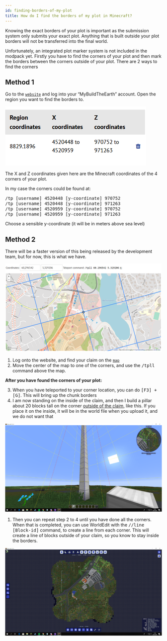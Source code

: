 ```yaml
---
id: finding-borders-of-my-plot
title: How do I find the borders of my plot in Minecraft?
---
```


Knowing the exact borders of your plot is important as the submission system only submits your exact plot. Anything that is built outside your plot borders will not be transferred into the final world.

Unfortunately, an integrated plot marker system is not included in the modpack yet.
Firstly you have to find the corners of your plot and then mark the borders between the corners outside of your plot.
There are 2 ways to find  the corners

## Method 1 

Go to the [`website`](https://buildtheearth.net) and log into your “MyBuildTheEarth” account.
Open the region you want to find the borders to.

![finding-borders-using-method1](../../static/img/docs/bte-modpack-stuff/method1.png)

The X and Z coordinates given here are the Minecraft coordinates of the 4 corners of your plot.

In my case the corners could be found at:

<kbd>/tp [username] 4520448 [y-coordinate] 970752</kbd>
<br />
<kbd>/tp [username] 4520448 [y-coordinate] 971263</kbd>
<br />
<kbd>/tp [username] 4520959 [y-coordinate] 970752</kbd>
<br />
<kbd>/tp [username] 4520959 [y-coordinate] 971263</kbd>

Choose a sensible y-coordinate (it will be in meters above sea level)

## Method 2 

There will be a faster version of this being released by the development team, but for now, this is what we have.

![finding-borders-using-method2](../../static/img/docs/bte-modpack-stuff/method2.png)

1. Log onto the website, and find your claim on the [`map`](https://buildtheearth.net/map)
2. Move the center of the map to one of the corners, and use the <kbd>/tpll</kbd> command above the map.

**After you have found the corners of your plot:**

3. When you have teleported to your corner location, you can do <kbd>[F3] + [G]</kbd>. This will bring up the chunk borders
4. I am now standing on the inside of the claim, and then I build a pillar about 20 blocks tall on the corner <u>outside of the claim</u>, like this. If you place it on the inside, it will be in the world file when you upload it, and we do not want that

![](../../static/img/docs/bte-modpack-stuff/demo1.png)

1. Then you can repeat step 2 to 4 until you have done all the corners. When that is completed, you can use WorldEdit with the <kbd>//line [Block-id]</kbd> command, to create a line from each corner. This will create a line of blocks outside of your claim, so you know to stay inside the borders.

![](../../static/img/docs/bte-modpack-stuff/demo2.png)
   
